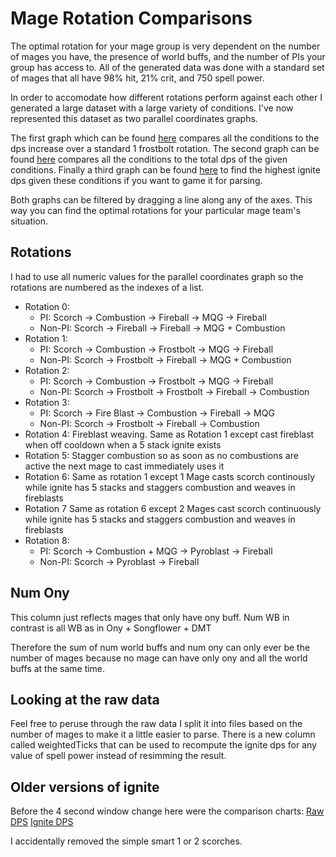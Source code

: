 # Mage Rotation Comparisons

The optimal rotation for your mage group is very dependent on the number of mages you have, the presence of world buffs, and the number of PIs your group has access to. All of the generated data was done with a standard set of mages that all have 98% hit, 21% crit, and 750 spell power.

In order to accomodate how different rotations perform against each other I generated a large dataset with a large variety of conditions. I've now represented this dataset as two parallel coordinates graphs.

The first graph which can be found [here](https://mormigil.github.io/ClassicIgniteSimulator/percent_dmg_increase.html) compares all the conditions to the dps increase over a standard 1 frostbolt rotation. The second graph can be found [here](https://mormigil.github.io/ClassicIgniteSimulator/dps_updated.html) compares all the conditions to the total dps of the given conditions. Finally a third graph can be found [here](https://mormigil.github.io/ClassicIgniteSimulator/ignite_dps_updated.html) to find the highest ignite dps given these conditions if you want to game it for parsing.

Both graphs can be filtered by dragging a line along any of the axes. This way you can find the optimal rotations for your particular mage team's situation. 

## Rotations

I had to use all numeric values for the parallel coordinates graph so the rotations are numbered as the indexes of a list. 

- Rotation 0:
    + PI: Scorch -> Combustion -> Fireball -> MQG -> Fireball
    + Non-PI: Scorch -> Fireball -> Fireball -> MQG + Combustion
- Rotation 1:
    + PI: Scorch -> Combustion -> Frostbolt -> MQG -> Fireball
    + Non-PI: Scorch -> Frostbolt -> Fireball -> MQG + Combustion
- Rotation 2:
    + PI: Scorch -> Combustion -> Frostbolt -> MQG -> Fireball
    + Non-PI: Scorch -> Frostbolt -> Frostbolt -> Fireball -> Combustion
- Rotation 3:
    + PI: Scorch -> Fire Blast -> Combustion -> Fireball -> MQG
    + Non-PI: Scorch -> Frostbolt -> Fireball -> Combustion
- Rotation 4: Fireblast weaving. Same as Rotation 1 except cast fireblast when off cooldown when a 5 stack ignite exists
- Rotation 5: Stagger combustion so as soon as no combustions are active the next mage to cast immediately uses it
- Rotation 6: Same as rotation 1 except 1 Mage casts scorch continously while ignite has 5 stacks and staggers combustion and weaves in fireblasts
- Rotation 7 Same as rotation 6 except 2 Mages cast scorch continuously while ignite has 5 stacks and staggers combustion and weaves in fireblasts
- Rotation 8: 
    + PI: Scorch -> Combustion + MQG -> Pyroblast -> Fireball
    + Non-PI: Scorch -> Pyroblast -> Fireball

## Num Ony

This column just reflects mages that only have ony buff. Num WB in contrast is all WB as in Ony + Songflower + DMT

Therefore the sum of num world buffs and num ony can only ever be the number of mages because no mage can have only ony and all the world buffs at the same time.


## Looking at the raw data

Feel free to peruse through the raw data I split it into files based on the number of mages to make it a little easier to parse. There is a new column called weightedTicks that can be used to recompute the ignite dps for any value of spell power instead of resimming the result.

## Older versions of ignite

Before the 4 second window change here were the comparison charts:
[Raw DPS](https://mormigil.github.io/ClassicIgniteSimulator/dps.html)
[Ignite DPS](https://mormigil.github.io/ClassicIgniteSimulator/ignite_dps.html)

I accidentally removed the simple smart 1 or 2 scorches.

